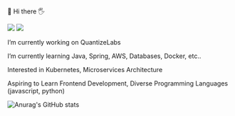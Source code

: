 👋 Hi there 🖐️

<a href="https://sungwonjeong.github.io/" target="_blank"><img src="https://img.shields.io/badge/-BLOG-1A1A1A?style=for-the-badge&logo=buefy&logoColor=white"/></a> <a href="mailto:aogn07@gmail.com" target="_blank"><img src="https://img.shields.io/badge/-aogn07%40gmail.com-EA4335?style=for-the-badge&logo=gmail&logoColor=white"/></a>

I’m currently working on QuantizeLabs

I’m currently learning Java, Spring, AWS, Databases, Docker, etc..

Interested in Kubernetes, Microservices Architecture

Aspiring to Learn Frontend Development, Diverse Programming Languages (javascript, python)

![Anurag's GitHub stats](https://github-readme-stats.vercel.app/api?username=SungwonJeong&show_icons=true&theme=radical)







